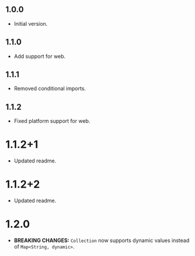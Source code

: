 ## 1.0.0

- Initial version.

## 1.1.0

- Add support for web.

## 1.1.1

- Removed conditional imports.

## 1.1.2

- Fixed platform support for web.

# 1.1.2+1

- Updated readme.

# 1.1.2+2

- Updated readme.

# 1.2.0

- **BREAKING CHANGES:** `Collection` now supports dynamic values instead of `Map<String, dynamic>`.